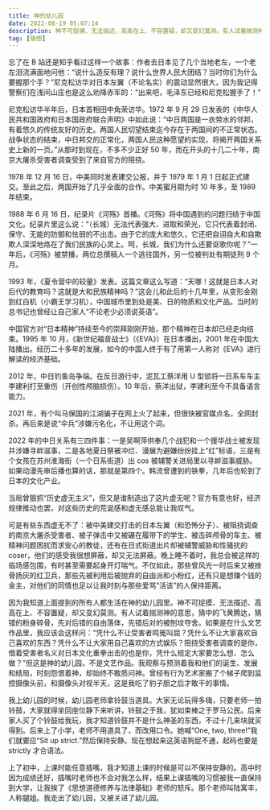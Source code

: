 ```yaml
---
title: 神的幼儿园
date: 2022-08-19 05:07:14
description: 神不可捉摸、无法描述、高高在上、不容置疑，却又变幻莫测。有人试着揣测神的意思，猜中的飞黄腾达，猜错的粉身碎骨，先对后错的自由落体，先错后对的被刨坟夺舍。
tag: [随想]
---
```

忘了在 B 站还是知乎看过这样一个故事：作者去日本见了几个当地老左，一个老左泪流满面地问他：“说什么造反有理？说什么世界人民大团结？当时你们为什么要握那个手？”尼克松访华对日本左翼（不论名实）的震动显然很大，因为我记得警察们在浅间山庄也是这么劝降赤军的：“出来吧，毛泽东已经和尼克松握手了！”

尼克松访华半年后，日本首相田中角荣访华。1972 年 9 月 29 日发表的《中华人民共和国政府和日本国政府联合声明》中如此说：“中日两国是一衣带水的邻邦，有着悠久的传统友好的历史。两国人民切望结束迄今存在于两国间的不正常状态。战争状态的结束，中日邦交的正常化，两国人民这种愿望的实现，将揭开两国关系史上新的一页。”从那时到现在，不多不少正好 50 年，而在开头的十几二十年，南京大屠杀受害者调查受到了来自官方的阻挠。

1978 年 12 月 16 日，中美同时发表建交公报，并于 1979 年 1 月 1 日起正式建交。至此之后，两国开始了几乎全面的合作。中美蜜月期为时 10 年多，至 1989 年结束。

1988 年 6 月 16 日，纪录片《河殇》首播。《河殇》将中国遇到的问题归结于中国文化。纪录片里这么说：“（长城）无法代表强大、进取和荣光，它只代表着封闭、保守、无能的防御和怯弱的不出击。由于它的庞大和悠久，它还把自诩自大和自欺欺人深深地烙在了我们民族的心灵上。呵，长城，我们为什么还要讴歌你呢？”一年后，《河殇》被禁播，两位总撰稿人一个逃往国外，另一位被判处有期徒刑 9 个月。

1993 年，《夏令营中的较量》发表。这篇文章这么写道：“天哪！这就是日本人对后代的教育吗？这就是大和民族精神吗？”这会儿和此后的十几年里，从变形金刚到红白机（小霸王学习机），中国城市里到处是美、日的物质和文化产品。当时的总书记也曾经让自己家人“不论老少必须说英语”。

中国官方对“日本精神”持续至今的崇拜刚刚开始，那个精神在日本却已经走向结束。1995 年 10 月，《新世纪福音战士》（《EVA》）在日本播出，2001 年在中国大陆播出。经历二十多年的发展，如今的中国人终于有了用第一人称对《EVA》进行解读的经济基础。

2012 年，中日钓鱼岛争端。在反日游行中，泥瓦工蔡洋用 U 型锁将一日系车车主李建利打至重伤（开创性颅脑损伤）。10 年后，蔡洋出狱，李建利至今不具备语言能力。

2021 年，有个叫马保国的江湖骗子在网上火了起来，但很快被官媒点名，全网封杀。再后来是说“伞兵”涉嫌污名化，不让用这个词。

2022 年的中日关系有三四件事：一是吴啊萍供奉几个战犯和一个援华战士被发现并涉嫌寻衅滋事，二是各地夏日祭被冲烂、漫展为避嫌纷纷挂上“红”标语，三是有个女孩在苏州淮海街（一个日系街道）出 cos 被辅警关进局里以寻衅滋事威胁。如果动漫先审后播也算的话，那就是第四个。韩流曾遭到的铁拳，几年后也轮到了日本的文化产业。

当局曾狠抓“历史虚无主义”，但又是谁制造出了这片虚无呢？官方有意也好，经济规律推动也罢，对这些历史的荒诞感和虚无感总能让我叹气。

可是有些东西虚无不了：被中美建交打击的日本左翼（和恐怖分子）、被阻挠调查的南京大屠杀受害者、被子弹击中又被碾在履带下的学生、被击碎颅骨的车主、被精神问题困扰而求安心的教徒，还有在日式街道出片却被辅警威胁和性骚扰的 coser，他们的感受我很想屏蔽，却又无法屏蔽。晚上睡不着时，我总会被这样的临场感包围，有时甚至需要起身开灯喘气。不仅如此，那些曾风光一时后来又被挫骨扬灰的红卫兵，那些先被利用后被抛弃的自由派和小粉红，还有只是想赚个钱的金主，对他们的同情也足以让我时刻与那些爱骂“活该”的人保持距离。

因为我知道上面提到的所有人都生活在神的幼儿园里。神不可捉摸、无法描述、高高在上、不容置疑，却又变幻莫测。有人试着揣测神的意思，猜中的飞黄腾达，猜错的粉身碎骨，先对后错的自由落体，先错后对的被刨坟夺舍。如果是在什么文艺作品里，我应该会这样问：“凭什么不让受害者鸣冤叫屈？凭什么不让大家喜欢自己喜欢的东西？凭什么不让大家用自己喜欢的方式娱乐？阻挠受害者调查的是你，借着受害者名义对日本文化重拳出击的也是你，凭什么规定大家要怎么想、怎么做？”但这是神的幼儿园，不是文艺作品。我观察与预测着我和他们的诞生、发展和结局，时刻怨恨着神，却始终不敢质问神。曾经有行为艺术家搬了个梯子爬到监控摄像头前，和摄像头对视半天，这是我吃了豹子胆之后才敢干的事情。

我上幼儿园的时候，幼儿园老师拿铃鼓当道具。大家无论玩得多嗨，只要老师一拍铃鼓，大家就得坐回座位静下来听讲，铃鼓之于我，犹如束棒之于罗马公民。后来家人买了个铃鼓给我玩，我才知道铃鼓并不是什么神圣的东西，不过十几来块就买得到。后来上了小学，老师不用道具了，而改用口令。她喊“One, two, three!”我们就要应“Sit up strict.”然后保持安静。现在想起来这英语狗屁不通，起码也要是 strictly 才合语法。

上了初中，上课时能任意插嘴，我才知道上课的时候是可以不保持安静的。高中时因为成绩还好，插嘴时老师也不会对我怎么样，结果上课插嘴的习惯被我一直保持到大学，让我挨了《思想道德修养与法律基础》老师的怒斥。那个老师叫陆寓丰，人称腿姐。我走出了幼儿园，又被关进了幼儿园。
